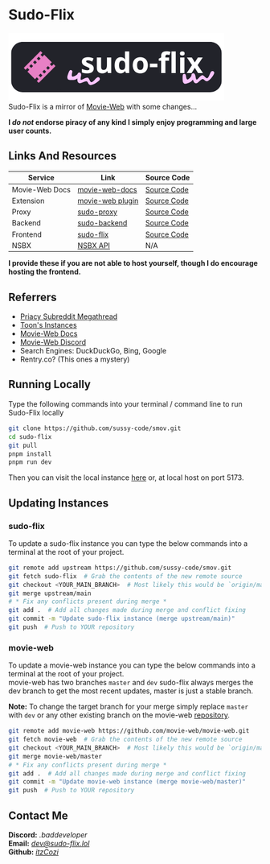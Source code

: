 # Sudo-Flix
[![Sudo-Flix Image](.github/Sudo-Flix.png)](https://github.com/itzCozi)  
Sudo-Flix is a mirror of [Movie-Web](https://github.com/movie-web/movie-web) with some changes...

**I *do not* endorse piracy of any kind I simply enjoy programming and large user counts.**

## Links And Resources
| Service        | Link                                               | Source Code                                              |
|----------------|----------------------------------------------------|----------------------------------------------------------|
| Movie-Web Docs | [movie-web-docs](https://movie-web.github.io/docs) | [Source Code](https://github.com/movie-web/docs)         |
| Extension      | [movie-web plugin](https://shorturl.at/iqzES)      | [Source Code](https://github.com/movie-web/extension)    |
| Proxy          | [sudo-proxy](https://sudo-proxy.up.railway.app)    | [Source Code](https://gitlab.com/sudo-flix/simple-proxy) |
| Backend        | [sudo-backend](https://backend.sudo-flix.lol)      | [Source Code](https://github.com/movie-web/backend)      |
| Frontend       | [sudo-flix](https://sudo-flix.lol)                 | [Source Code](https://github.com/sussy-code/smov)        |
| NSBX           | [NSBX API](https://nsbx.ru)                        | N/A                                                      |

**I provide these if you are not able to host yourself, though I do encourage hosting the frontend.**


## Referrers
- [Priacy Subreddit Megathread](https://www.reddit.com/r/Piracy/s/iymSloEpXn)
- [Toon's Instances](https://erynith.github.io/movie-web-instances)
- [Movie-Web Docs](https://movie-web.github.io/docs/instances)
- [Movie-Web Discord](https://movie-web.github.io/links/discord)
- Search Engines: DuckDuckGo, Bing, Google
- Rentry.co? (This ones a mystery)


## Running Locally
Type the following commands into your terminal / command line to run Sudo-Flix locally
```bash
git clone https://github.com/sussy-code/smov.git
cd sudo-flix
git pull
pnpm install
pnpm run dev
```
Then you can visit the local instance [here](http://localhost:5173) or, at local host on port 5173.


## Updating Instances

### sudo-flix
To update a sudo-flix instance you can type the below commands into a terminal at the root of your project.
```bash
git remote add upstream https://github.com/sussy-code/smov.git
git fetch sudo-flix  # Grab the contents of the new remote source
git checkout <YOUR_MAIN_BRANCH>  # Most likely this would be `origin/main`
git merge upstream/main
# * Fix any conflicts present during merge *
git add .  # Add all changes made during merge and conflict fixing
git commit -m "Update sudo-flix instance (merge upstream/main)"
git push  # Push to YOUR repository
```

### movie-web
To update a movie-web instance you can type the below commands into a terminal at the root of your project.  
movie-web has two branches `master` and `dev` sudo-flix always merges the dev branch to get the most recent updates, master is just a stable branch.

**Note:** To change the target branch for your merge simply replace `master` with `dev` or any other existing branch on the movie-web [repository](https://github.com/movie-web/movie-web).

```bash
git remote add movie-web https://github.com/movie-web/movie-web.git
git fetch movie-web  # Grab the contents of the new remote source
git checkout <YOUR_MAIN_BRANCH>  # Most likely this would be `origin/main`
git merge movie-web/master
# * Fix any conflicts present during merge *
git add .  # Add all changes made during merge and conflict fixing
git commit -m "Update movie-web instance (merge movie-web/master)"
git push  # Push to YOUR repository
```


## Contact Me
**Discord:** *.baddeveloper*  
**Email:** *[dev@sudo-flix.lol](mailto:dev@sudo-flix.lol)*  
**Github:** *[itzCozi](https://github.com/itzCozi)*
